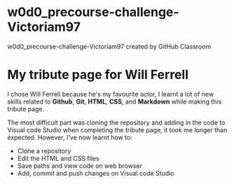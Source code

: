 # w0d0_precourse-challenge-Victoriam97
w0d0_precourse-challenge-Victoriam97 created by GitHub Classroom

My tribute page for Will Ferrell
============

I chose Will Ferrell because he's my favourite actor, I learnt a lot of new skills related to **Github**, **Git**, **HTML**, **CSS**, and **Markdown** while making this tribute page.

The most difficult part was cloning the repository and adding in the code to Visual code Studio when completing the tribute page, it took me longer than expected. 
However, I've now learnt how to:

* Clone a repository 
* Edit the HTML and CSS files 
* Save paths and view code on web browser
* Add, commit and push changes on Visual code Studio 
 

